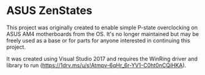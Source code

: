 # ASUS ZenStates

This project was originally created to enable simple P-state overclocking on ASUS AM4 motherboards from the OS. It's no longer maintained but may be freely used as a base or for parts for anyone interested in continuing this project.

It was created using Visual Studio 2017 and requires the WinRing driver and library to run (https://1drv.ms/u/s!Atmpv-6qHr_6r-YV1-C0ht0nCQiHKA).
